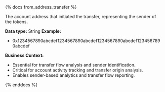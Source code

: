 {% docs from_address_transfer %}

The account address that initiated the transfer, representing the sender of the tokens.

**Data type:** String
**Example:**
- 0x1234567890abcdef1234567890abcdef1234567890abcdef1234567890abcdef

**Business Context:**
- Essential for transfer flow analysis and sender identification.
- Critical for account activity tracking and transfer origin analysis.
- Enables sender-based analytics and transfer flow reporting.

{% enddocs %}